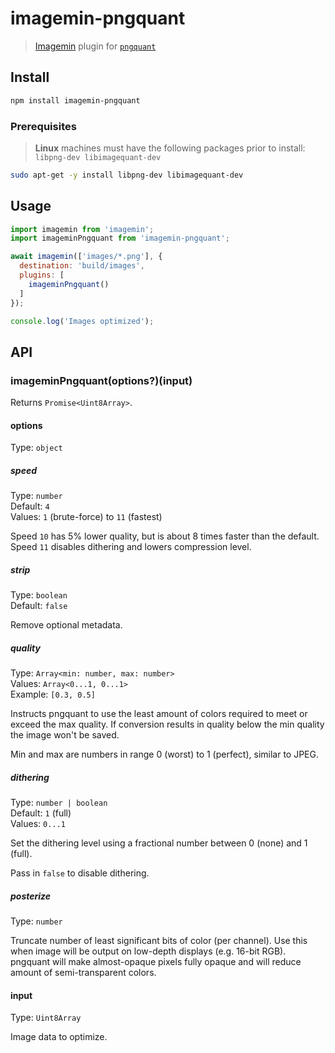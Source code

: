 # imagemin-pngquant

> [Imagemin](https://github.com/imagemin/imagemin) plugin for [`pngquant`](https://github.com/kornelski/pngquant)

## Install

```sh
npm install imagemin-pngquant
```

### Prerequisites

> **Linux** machines must have the following packages prior to install: `libpng-dev libimagequant-dev`  

```sh
sudo apt-get -y install libpng-dev libimagequant-dev
```

## Usage

```js
import imagemin from 'imagemin';
import imageminPngquant from 'imagemin-pngquant';

await imagemin(['images/*.png'], {
  destination: 'build/images',
  plugins: [
    imageminPngquant()
  ]
});

console.log('Images optimized');
```

## API

### imageminPngquant(options?)(input)

Returns `Promise<Uint8Array>`.

#### options

Type: `object`

##### speed

Type: `number`\
Default: `4`\
Values: `1` (brute-force) to `11` (fastest)

Speed `10` has 5% lower quality, but is about 8 times faster than the default. Speed `11` disables dithering and lowers compression level.

##### strip

Type: `boolean`\
Default: `false`

Remove optional metadata.

##### quality

Type: `Array<min: number, max: number>`\
Values: `Array<0...1, 0...1>`\
Example: `[0.3, 0.5]`

Instructs pngquant to use the least amount of colors required to meet or exceed
the max quality. If conversion results in quality below the min quality the
image won't be saved.

Min and max are numbers in range 0 (worst) to 1 (perfect), similar to JPEG.

##### dithering

Type: `number | boolean`\
Default: `1` (full)\
Values: `0...1`

Set the dithering level using a fractional number between 0 (none) and 1 (full).

Pass in `false` to disable dithering.

##### posterize

Type: `number`

Truncate number of least significant bits of color (per channel). Use this when image will be output on low-depth displays (e.g. 16-bit RGB). pngquant will make almost-opaque pixels fully opaque and will reduce amount of semi-transparent colors.

#### input

Type: `Uint8Array`

Image data to optimize.
